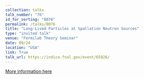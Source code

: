 ```yaml
---
collection: talks
talk_number: "76"
id_for_sorting: "0076"
permalink: /talks/0076
title: "Long-Lived Particles at Spallation Neutron Sources" 
type: "invited talk"
venue: "Fermilab Theory Seminar"
date: 09/24
location: "USA"
link: True 
talk_url: https://indico.fnal.gov/event/65826/ 
---
```


[More information here](https://indico.fnal.gov/event/65826/)
